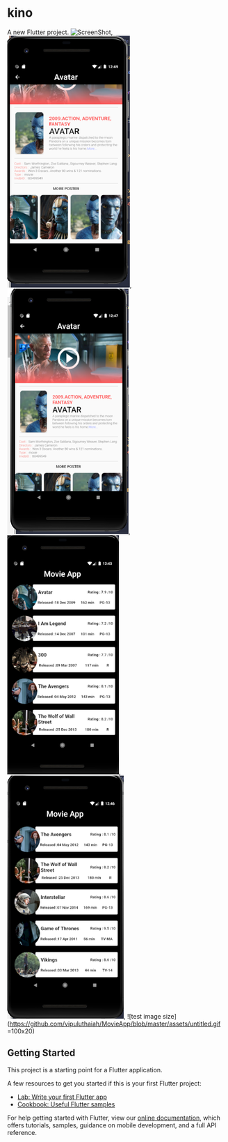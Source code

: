 # kino

A new Flutter project.
![ScreenShot](https://github.com/vipuluthaiah/MovieApp/blob/master/assets/untitled.gif),
![ScreenShot](https://github.com/vipuluthaiah/MovieApp/blob/master/assets/AXAX.png),
![ScreenShot](https://github.com/vipuluthaiah/MovieApp/blob/master/assets/AZa.png),
![ScreenShot](https://github.com/vipuluthaiah/MovieApp/blob/master/assets/Untitled.png),
![ScreenShot](https://github.com/vipuluthaiah/MovieApp/blob/master/assets/zaz.png),
![test image size](https://github.com/vipuluthaiah/MovieApp/blob/master/assets/untitled.gif  =100x20)


## Getting Started

This project is a starting point for a Flutter application.

A few resources to get you started if this is your first Flutter project:

- [Lab: Write your first Flutter app](https://flutter.dev/docs/get-started/codelab)
- [Cookbook: Useful Flutter samples](https://flutter.dev/docs/cookbook)

For help getting started with Flutter, view our
[online documentation](https://flutter.dev/docs), which offers tutorials,
samples, guidance on mobile development, and a full API reference.
